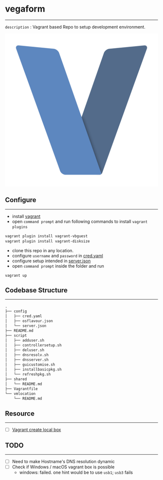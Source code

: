 # vegaform
---
`description` : Vagrant based Repo to setup development environment.

![vegaform-logo](static/vegaform-logo.png)

## Configure
---
- install [vagrant](https://www.vagrantup.com/downloads)
- open `command prompt` and run following commands to install `vagrant plugins`
```bash
vagrant plugin install vagrant-vbguest
vagrant plugin install vagrant-disksize
```
- clone this repo in any location.
- configure `username` and `password` in [cred.yaml](config/cred.yaml)
- configure setup intended in [server.json](config/server.json)
- open `command prompt` inside the folder and run
```
vagrant up
```

## Codebase Structure
---
```
.
├── config
│   ├── cred.yaml
│   ├── osflavour.json
│   └── server.json
├── README.md
├── script
│   ├── adduser.sh
│   ├── controllersetup.sh
│   ├── deluser.sh
│   ├── dnsresolv.sh
│   ├── dnsserver.sh
│   ├── guicustomise.sh
│   ├── installbasicpkg.sh
│   └── refreshpkg.sh
├── shared
│   └── README.md
├── Vagrantfile
└── vmlocation
    └── README.md
```

## Resource
---
- [ ] [Vagrant create local box](https://gist.github.com/kekru/a76ba9d0592ce198f09f6ba0cefa5afb)

## TODO
---
- [ ] Need to make Hostname's DNS resolution dynamic
- [ ] Check if Windows / macOS vagrant box is possible
  - windows: failed. one hint would be to use `usb1`; `usb3` fails
